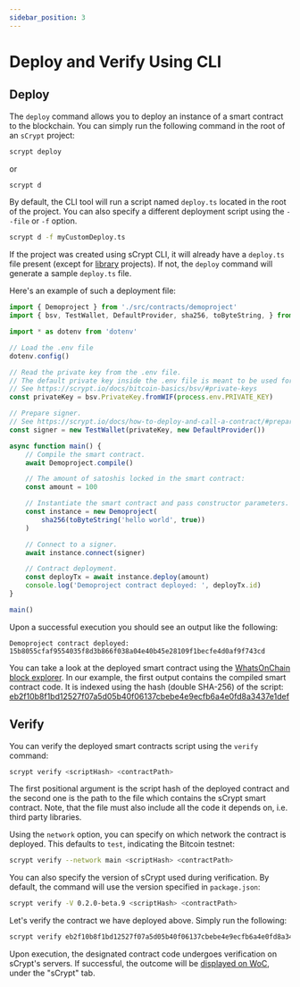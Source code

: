 ```yaml
---
sidebar_position: 3
---
```


# Deploy and Verify Using CLI

## Deploy 

The `deploy` command allows you to deploy an instance of a smart contract to the blockchain. You can simply run the following command in the root of an `sCrypt` project:

```sh
scrypt deploy
```

or

```sh
scrypt d
```

By default, the CLI tool will run a script named `deploy.ts` located in the root of the project. You can also specify a different deployment script using the `--file` or `-f` option.

```sh
scrypt d -f myCustomDeploy.ts
```

If the project was created using sCrypt CLI, it will already have a `deploy.ts` file present (except for [library](../how-to-publish-a-contract.md) projects). If not, the `deploy` command will generate a sample `deploy.ts` file.

Here's an example of such a deployment file:
```ts
import { Demoproject } from './src/contracts/demoproject'
import { bsv, TestWallet, DefaultProvider, sha256, toByteString, } from 'scrypt-ts'

import * as dotenv from 'dotenv'

// Load the .env file
dotenv.config()

// Read the private key from the .env file.
// The default private key inside the .env file is meant to be used for the Bitcoin testnet.
// See https://scrypt.io/docs/bitcoin-basics/bsv/#private-keys
const privateKey = bsv.PrivateKey.fromWIF(process.env.PRIVATE_KEY)

// Prepare signer. 
// See https://scrypt.io/docs/how-to-deploy-and-call-a-contract/#prepare-a-signer-and-provider
const signer = new TestWallet(privateKey, new DefaultProvider())

async function main() {
    // Compile the smart contract.
    await Demoproject.compile()

    // The amount of satoshis locked in the smart contract:
    const amount = 100

    // Instantiate the smart contract and pass constructor parameters.
    const instance = new Demoproject(
        sha256(toByteString('hello world', true))
    )

    // Connect to a signer.
    await instance.connect(signer)

    // Contract deployment.
    const deployTx = await instance.deploy(amount)
    console.log('Demoproject contract deployed: ', deployTx.id)
}

main()
```

Upon a successful execution you should see an output like the following:

```
Demoproject contract deployed:  15b8055cfaf9554035f8d3b866f038a04e40b45e28109f1becfe4d0af9f743cd
```

You can take a look at the deployed smart contract using the [WhatsOnChain block explorer](https://test.whatsonchain.com/tx/15b8055cfaf9554035f8d3b866f038a04e40b45e28109f1becfe4d0af9f743cd). 
In our example, the first output contains the compiled smart contract code. 
It is indexed using the hash (double SHA-256) of the script: [eb2f10b8f1bd12527f07a5d05b40f06137cbebe4e9ecfb6a4e0fd8a3437e1def](https://test.whatsonchain.com/script/eb2f10b8f1bd12527f07a5d05b40f06137cbebe4e9ecfb6a4e0fd8a3437e1def)

## Verify

You can verify the deployed smart contracts script using the `verify` command:

```sh
scrypt verify <scriptHash> <contractPath>
```

The first positional argument is the script hash of the deployed contract and the second one is the path to the file which contains the sCrypt smart contract. Note, that the file must also include all the code it depends on, i.e. third party libraries.

Using the `network` option, you can specify on which network the contract is deployed. This defaults to `test`, indicating the Bitcoin testnet:

```sh
scrypt verify --network main <scriptHash> <contractPath>
```

You can also specify the version of sCrypt used during verification. By default, the command will use the version specified in `package.json`:

```sh
scrypt verify -V 0.2.0-beta.9 <scriptHash> <contractPath>
```

Let's verify the contract we have deployed above. Simply run the following:

```sh
scrypt verify eb2f10b8f1bd12527f07a5d05b40f06137cbebe4e9ecfb6a4e0fd8a3437e1def src/contracts/demoproject.ts
```

Upon execution, the designated contract code undergoes verification on sCrypt's servers. If successful, the outcome will be [displayed on WoC](https://test.whatsonchain.com/script/eb2f10b8f1bd12527f07a5d05b40f06137cbebe4e9ecfb6a4e0fd8a3437e1def), under the "sCrypt" tab.
